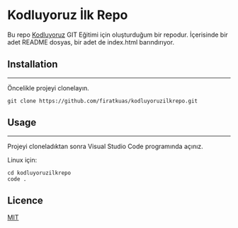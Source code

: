 # Kodluyoruz İlk Repo

Bu repo [Kodluyoruz](https://www.patika.dev/) GIT Eğitimi için oluşturduğum bir repodur.
İçerisinde bir adet README dosyas, bir adet de index.html barındırıyor.

## Installation
-----------------
Öncelikle projeyi clonelayın.

```
git clone https://github.com/firatkuas/kodluyoruzilkrepo.git
```
## Usage
---
Projeyi cloneladıktan sonra Visual Studio Code programında açınız.

Linux için:

```
cd kodluyoruzilkrepo
code .
```

## Licence
[MIT](https://choosealicense.com/licenses/mit/)
